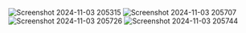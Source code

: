 ![Screenshot 2024-11-03 205315](https://github.com/user-attachments/assets/f95d425e-c457-473b-997e-567782cc4ba9)
![Screenshot 2024-11-03 205707](https://github.com/user-attachments/assets/508aac3a-2ca9-4c29-b532-eafb5390f8c9)
![Screenshot 2024-11-03 205726](https://github.com/user-attachments/assets/fa0abbcd-1465-45c0-bc1e-0a0231ccdb28)
![Screenshot 2024-11-03 205744](https://github.com/user-attachments/assets/04161810-1662-436c-90a5-4815c0ec73e9)
